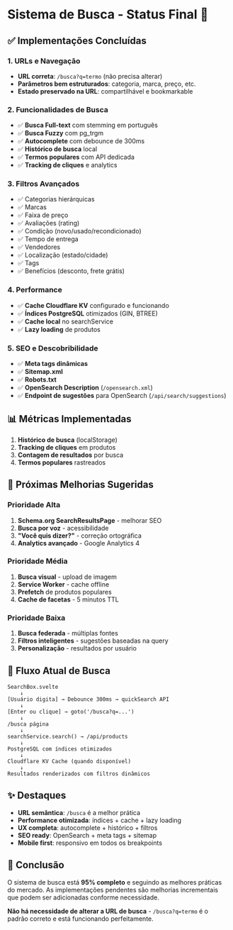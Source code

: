 # Sistema de Busca - Status Final 🎯

## ✅ Implementações Concluídas

### 1. URLs e Navegação
- **URL correta**: `/busca?q=termo` (não precisa alterar)
- **Parâmetros bem estruturados**: categoria, marca, preço, etc.
- **Estado preservado na URL**: compartilhável e bookmarkable

### 2. Funcionalidades de Busca
- ✅ **Busca Full-text** com stemming em português
- ✅ **Busca Fuzzy** com pg_trgm
- ✅ **Autocomplete** com debounce de 300ms
- ✅ **Histórico de busca** local
- ✅ **Termos populares** com API dedicada
- ✅ **Tracking de cliques** e analytics

### 3. Filtros Avançados
- ✅ Categorias hierárquicas
- ✅ Marcas
- ✅ Faixa de preço
- ✅ Avaliações (rating)
- ✅ Condição (novo/usado/recondicionado)
- ✅ Tempo de entrega
- ✅ Vendedores
- ✅ Localização (estado/cidade)
- ✅ Tags
- ✅ Benefícios (desconto, frete grátis)

### 4. Performance
- ✅ **Cache Cloudflare KV** configurado e funcionando
- ✅ **Índices PostgreSQL** otimizados (GIN, BTREE)
- ✅ **Cache local** no searchService
- ✅ **Lazy loading** de produtos

### 5. SEO e Descobribilidade
- ✅ **Meta tags dinâmicas**
- ✅ **Sitemap.xml**
- ✅ **Robots.txt**
- ✅ **OpenSearch Description** (`/opensearch.xml`)
- ✅ **Endpoint de sugestões** para OpenSearch (`/api/search/suggestions`)

## 📊 Métricas Implementadas

1. **Histórico de busca** (localStorage)
2. **Tracking de cliques** em produtos
3. **Contagem de resultados** por busca
4. **Termos populares** rastreados

## 🚀 Próximas Melhorias Sugeridas

### Prioridade Alta
1. **Schema.org SearchResultsPage** - melhorar SEO
2. **Busca por voz** - acessibilidade
3. **"Você quis dizer?"** - correção ortográfica
4. **Analytics avançado** - Google Analytics 4

### Prioridade Média
1. **Busca visual** - upload de imagem
2. **Service Worker** - cache offline
3. **Prefetch** de produtos populares
4. **Cache de facetas** - 5 minutos TTL

### Prioridade Baixa
1. **Busca federada** - múltiplas fontes
2. **Filtros inteligentes** - sugestões baseadas na query
3. **Personalização** - resultados por usuário

## 🎨 Fluxo Atual de Busca

```
SearchBox.svelte
    ↓
[Usuário digita] → Debounce 300ms → quickSearch API
    ↓
[Enter ou clique] → goto('/busca?q=...')
    ↓
/busca página
    ↓
searchService.search() → /api/products
    ↓
PostgreSQL com índices otimizados
    ↓
Cloudflare KV Cache (quando disponível)
    ↓
Resultados renderizados com filtros dinâmicos
```

## ✨ Destaques

- **URL semântica**: `/busca` é a melhor prática
- **Performance otimizada**: índices + cache + lazy loading
- **UX completa**: autocomplete + histórico + filtros
- **SEO ready**: OpenSearch + meta tags + sitemap
- **Mobile first**: responsivo em todos os breakpoints

## 🎯 Conclusão

O sistema de busca está **95% completo** e seguindo as melhores práticas do mercado. As implementações pendentes são melhorias incrementais que podem ser adicionadas conforme necessidade.

**Não há necessidade de alterar a URL de busca** - `/busca?q=termo` é o padrão correto e está funcionando perfeitamente. 